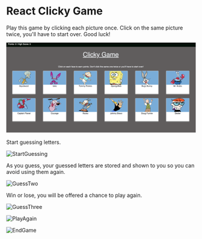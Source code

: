 
# React Clicky Game

Play this game by clicking each picture once. Click on the same picture twice, you'll have to start over. Good luck!



![StartGame](/readmeimages/start.png)

Start guessing letters.

![StartGuessing](/images/guessOne.png)

As you guess, your guessed letters are stored and shown to you so you can avoid using them again.

![GuessTwo](/images/guessTwo.png)

Win or lose, you will be offered a chance to play again.

![GuessThree](/images/guessThree.png)


![PlayAgain](/images/playAgain.png)


![EndGame](/images/endGame.png)
